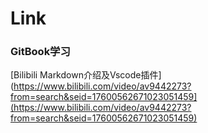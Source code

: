 # Link

### GitBook学习

[Bilibili Markdown介绍及Vscode插件](https://www.bilibili.com/video/av9442273?from=search&seid=17600562671023051459](https://www.bilibili.com/video/av9442273?from=search&seid=17600562671023051459)

